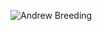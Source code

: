 
![Andrew Breeding](https://github.com/abreeding/abreeding/assets/26818726/16cd8dd5-0fd6-45be-8314-0ed18efe6439)

